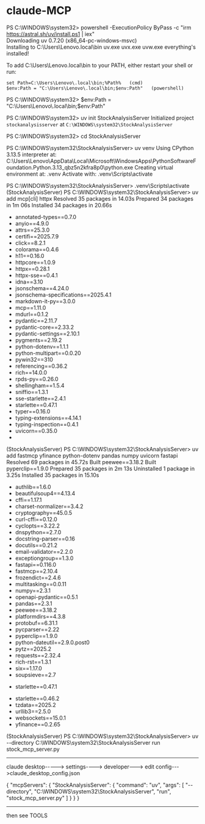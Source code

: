 # claude-MCP
                                                                                                                                                                                                                           
PS C:\WINDOWS\system32> powershell -ExecutionPolicy ByPass -c "irm https://astral.sh/uv/install.ps1 | iex"             
Downloading uv 0.7.20 (x86_64-pc-windows-msvc)                                                                          
Installing to C:\Users\Lenovo\.local\bin
  uv.exe
  uvx.exe
  uvw.exe
everything's installed!

To add C:\Users\Lenovo\.local\bin to your PATH, either restart your shell or run:

    set Path=C:\Users\Lenovo\.local\bin;%Path%   (cmd)
    $env:Path = "C:\Users\Lenovo\.local\bin;$env:Path"   (powershell)

    
PS C:\WINDOWS\system32> $env:Path = "C:\Users\Lenovo\.local\bin;$env:Path"

PS C:\WINDOWS\system32> uv init StockAnalysisServer
Initialized project `stockanalysisserver` at `C:\WINDOWS\system32\StockAnalysisServer`

PS C:\WINDOWS\system32> cd  StockAnalysisServer

PS C:\WINDOWS\system32\StockAnalysisServer> uv venv
Using CPython 3.13.5 interpreter at: C:\Users\Lenovo\AppData\Local\Microsoft\WindowsApps\PythonSoftwareFoundation.Python.3.13_qbz5n2kfra8p0\python.exe
Creating virtual environment at: .venv
Activate with: .venv\Scripts\activate

PS C:\WINDOWS\system32\StockAnalysisServer> .venv\Scripts\activate
(StockAnalysisServer) PS C:\WINDOWS\system32\StockAnalysisServer> uv add mcp[cli] httpx
Resolved 35 packages in 14.03s
Prepared 34 packages in 1m 06s
Installed 34 packages in 20.66s
 + annotated-types==0.7.0
 + anyio==4.9.0
 + attrs==25.3.0
 + certifi==2025.7.9
 + click==8.2.1
 + colorama==0.4.6
 + h11==0.16.0
 + httpcore==1.0.9
 + httpx==0.28.1
 + httpx-sse==0.4.1
 + idna==3.10
 + jsonschema==4.24.0
 + jsonschema-specifications==2025.4.1
 + markdown-it-py==3.0.0
 + mcp==1.11.0
 + mdurl==0.1.2
 + pydantic==2.11.7
 + pydantic-core==2.33.2
 + pydantic-settings==2.10.1
 + pygments==2.19.2
 + python-dotenv==1.1.1
 + python-multipart==0.0.20
 + pywin32==310
 + referencing==0.36.2
 + rich==14.0.0
 + rpds-py==0.26.0
 + shellingham==1.5.4
 + sniffio==1.3.1
 + sse-starlette==2.4.1
 + starlette==0.47.1
 + typer==0.16.0
 + typing-extensions==4.14.1
 + typing-inspection==0.4.1
 + uvicorn==0.35.0
 + 
(StockAnalysisServer) PS C:\WINDOWS\system32\StockAnalysisServer> uv add fastmcp yfinance python-dotenv pandas numpy uvicorn fastapi
Resolved 69 packages in 45.72s
      Built peewee==3.18.2
      Built pyperclip==1.9.0
Prepared 35 packages in 2m 13s
Uninstalled 1 package in 3.25s
Installed 35 packages in 15.10s
 + authlib==1.6.0
 + beautifulsoup4==4.13.4
 + cffi==1.17.1
 + charset-normalizer==3.4.2
 + cryptography==45.0.5
 + curl-cffi==0.12.0
 + cyclopts==3.22.2
 + dnspython==2.7.0
 + docstring-parser==0.16
 + docutils==0.21.2
 + email-validator==2.2.0
 + exceptiongroup==1.3.0
 + fastapi==0.116.0
 + fastmcp==2.10.4
 + frozendict==2.4.6
 + multitasking==0.0.11
 + numpy==2.3.1
 + openapi-pydantic==0.5.1
 + pandas==2.3.1
 + peewee==3.18.2
 + platformdirs==4.3.8
 + protobuf==6.31.1
 + pycparser==2.22
 + pyperclip==1.9.0
 + python-dateutil==2.9.0.post0
 + pytz==2025.2
 + requests==2.32.4
 + rich-rst==1.3.1
 + six==1.17.0
 + soupsieve==2.7
 - starlette==0.47.1
 + starlette==0.46.2
 + tzdata==2025.2
 + urllib3==2.5.0
 + websockets==15.0.1
 + yfinance==0.2.65

(StockAnalysisServer) PS C:\WINDOWS\system32\StockAnalysisServer> uv --directory  C:\WINDOWS\system32\StockAnalysisServer run stock_mcp_server.py




********************************************************************************************
claude desktop-----> settings----> developer---> edit config--->claude_desktop_config.json

{
  "mcpServers": {
    "StockAnalysisServer": {
      "command": "uv",
      "args": [
        "--directory",
        "C:\\WINDOWS\\system32\\StockAnalysisServer",
        "run",
        "stock_mcp_server.py"
      ]
    }
  }
}

******************************************************************************************************
then see TOOLS
























































